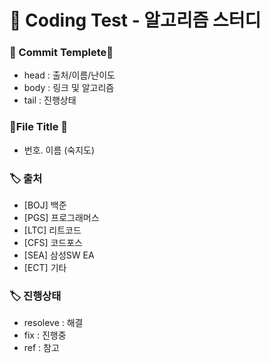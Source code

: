<h1> 📑 Coding Test - 알고리즘 스터디 </h1>

### 🌹 Commit Templete🌹
- head : 출처/이름/난이도
- body : 링크 및 알고리즘
- tail : 진행상태

### 🍒File Title 🍒
- 번호. 이름 (숙지도)


### 🏷️ 출처
- [BOJ] 백준
- [PGS] 프로그래머스
- [LTC] 리트코드
- [CFS] 코드포스
- [SEA] 삼성SW EA
- [ECT] 기타

### 🏷️ 진행상태
- resoleve : 해결
- fix : 진행중
- ref : 참고
<!-- 🌻🌻🌺🌺🍎🍎 -->
